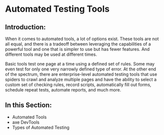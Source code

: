 # Automated Testing Tools

## Introduction:

When it comes to automated tools, a lot of options exist. These tools are not all equal, and there is a tradeoff between leveraging the capabilities of a powerful tool and one that is simpler to use but has fewer features. And different tools may be used at different times.

Basic tools test one page at a time using a defined set of rules. Some may even test for only one very narrowly defined type of error. At the other end of the spectrum, there are enterprise-level automated testing tools that use spiders to crawl and analyze multiple pages and have the ability to select a custom set of checking rules, record scripts, automatically fill out forms, schedule repeat tests, automate reports, and much more.

## In this Section:

- Automated Tools
- axe DevTools
- Types of Automated Testing
